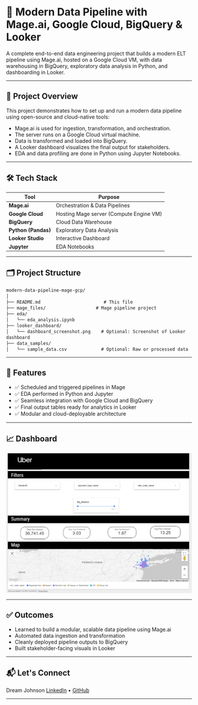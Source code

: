 
# 🧠 Modern Data Pipeline with Mage.ai, Google Cloud, BigQuery & Looker

A complete end-to-end data engineering project that builds a modern ELT pipeline using Mage.ai, hosted on a Google Cloud VM, with data warehousing in BigQuery, exploratory data analysis in Python, and dashboarding in Looker.

---

## 🚀 Project Overview

This project demonstrates how to set up and run a modern data pipeline using open-source and cloud-native tools:

- Mage.ai is used for ingestion, transformation, and orchestration.
- The server runs on a Google Cloud virtual machine.
- Data is transformed and loaded into BigQuery.
- A Looker dashboard visualizes the final output for stakeholders.
- EDA and data profiling are done in Python using Jupyter Notebooks.

---

## 🛠️ Tech Stack

| Tool            | Purpose                                  |
|-----------------|------------------------------------------|
| **Mage.ai**     | Orchestration & Data Pipelines           |
| **Google Cloud**| Hosting Mage server (Compute Engine VM)  |
| **BigQuery**    | Cloud Data Warehouse                     |
| **Python (Pandas)**| Exploratory Data Analysis             |
| **Looker Studio**| Interactive Dashboard                   |
| **Jupyter**     | EDA Notebooks                            |

---

## 🗂️ Project Structure

```
modern-data-pipeline-mage-gcp/
│
├── README.md                        # This file
├── mage_files/                   # Mage pipeline project
├── eda/
│   └── eda_analysis.ipynb          
├── looker_dashboard/
│   └── dashboard_screenshot.png    # Optional: Screenshot of Looker dashboard
├── data_samples/
│   └── sample_data.csv             # Optional: Raw or processed data 

```

---

## 🧪 Features

- ✅ Scheduled and triggered pipelines in Mage
- ✅ EDA performed in Python and Jupyter
- ✅ Seamless integration with Google Cloud and BigQuery
- ✅ Final output tables ready for analytics in Looker
- ✅ Modular and cloud-deployable architecture

---




## 📈 Dashboard



![Dashboard Screenshot](looker_dashboard/dashboard_screenshot.png)

---

## ✅ Outcomes

- Learned to build a modular, scalable data pipeline using Mage.ai
- Automated data ingestion and transformation
- Cleanly deployed pipeline outputs to BigQuery
- Built stakeholder-facing visuals in Looker

---

## 📬 Let's Connect

Dream Johnson 
[LinkedIn]([https://linkedin.com/in/yourprofile](https://www.linkedin.com/in/dream-johnson-bb30a4210/)) • [GitHub]([https://github.com/your-username](https://github.com/Dream-Johnson)) 

---

